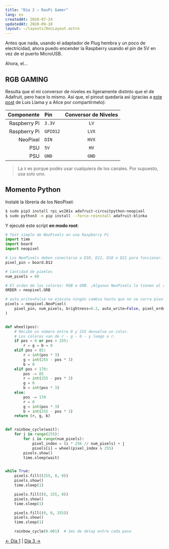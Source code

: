 ```yaml
---
title: "Día 2 — RasPi Gamer"
lang: es
createdAt: 2020-07-24
updatedAt: 2020-09-10
layout: ~/layouts/DocLayout.astro
---
```


Antes que nada, usando el adaptador de Plug hembra y un poco de electricidad, ahora puedo encender la Raspberry usando el pin de 5V en vez de el puerto MicroUSB.

Ahora, el...

## RGB GAMING

Resulta que el mi conversor de niveles es ligeramente distinto que el de Adafruit, pero hace lo mismo. Así que, el pinout quedaría así (gracias a [este post](https://www.luisllamas.es/arduino-level-shifter/) de Luis Llama y a Alice por compartírmelo):

|   Componente | Pin      | Conversor de Niveles |
| -----------: | :------- | :------------------: |
| Raspberry Pi | `3.3V`   |         `LV`         |
| Raspberry Pi | `GPIO12` |        `LVX`         |
|     NeoPixel | `DIN`    |        `HVX`         |
|          PSU | `5V`     |         `HV`         |
|          PSU | `GND`    |        `GND`         |

> La `X` es porque podés usar cualquiera de los canales. Por supuesto, usa solo uno.

## Momento Python

Instalé la librería de los NeoPixel:

```bash
$ sudo pip3 install rpi_ws281x adafruit-circuitpython-neopixel
$ sudo python3 -m pip install --force-reinstall adafruit-blinka
```

Y ejecuté este script **en modo root**:

```python
# Test simple de NeoPixels en una Raspberry Pi
import time
import board
import neopixel

# Los NeoPixels deben conectarse a D10, D12, D18 o D21 para funcionar.
pixel_pin = board.D12

# Cantidad de pixeles
num_pixels = 60

# El orden de los colores: RGB o GRB. ¡Algunos NeoPixels lo tienen al revés!
ORDER = neopixel.GRB

# auto_write=False no ejecuta ningún cambio hasta que no se corra pixels.show()
pixels = neopixel.NeoPixel(
    pixel_pin, num_pixels, brightness=0.2, auto_write=False, pixel_order=ORDER
)


def wheel(pos):
    # Recibe un número entre 0 y 255 devuelve un color.
    # Los colores van de r - g - b - y luego a r.
    if pos < 0 or pos > 255:
        r = g = b = 0
    elif pos < 85:
        r = int(pos * 3)
        g = int(255 - pos * 3)
        b = 0
    elif pos < 170:
        pos -= 85
        r = int(255 - pos * 3)
        g = 0
        b = int(pos * 3)
    else:
        pos -= 170
        r = 0
        g = int(pos * 3)
        b = int(255 - pos * 3)
    return (r, g, b)


def rainbow_cycle(wait):
    for j in range(255):
        for i in range(num_pixels):
            pixel_index = (i * 256 // num_pixels) + j
            pixels[i] = wheel(pixel_index & 255)
        pixels.show()
        time.sleep(wait)


while True:
    pixels.fill((255, 0, 0))
    pixels.show()
    time.sleep(1)

    pixels.fill((0, 255, 0))
    pixels.show()
    time.sleep(1)

    pixels.fill((0, 0, 255))
    pixels.show()
    time.sleep(1)

    rainbow_cycle(0.001)  # 1ms de delay entre cada paso
```

[&larr; Día 1](../dia-1/) | [Día 3 &rarr;](../dia-3/)
